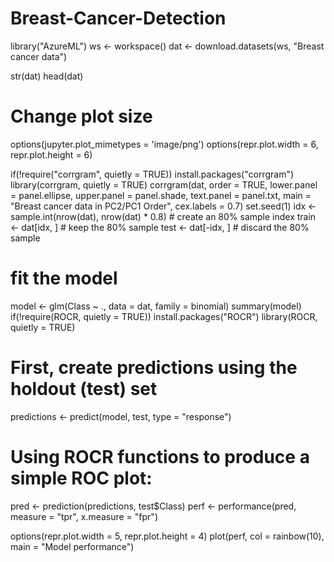 # Breast-Cancer-Detection

library("AzureML")
ws <- workspace()
dat <- download.datasets(ws, "Breast cancer data")

str(dat)
head(dat)
# Change plot size
options(jupyter.plot_mimetypes = 'image/png') 
options(repr.plot.width = 6, repr.plot.height = 6)

if(!require("corrgram", quietly = TRUE)) install.packages("corrgram")
library(corrgram, quietly = TRUE)
corrgram(dat, order = TRUE, 
         lower.panel = panel.ellipse,
         upper.panel = panel.shade, 
         text.panel = panel.txt,
         main = "Breast cancer data in PC2/PC1 Order",
         cex.labels = 0.7)
set.seed(1)
idx <- sample.int(nrow(dat), nrow(dat) * 0.8) # create an 80% sample index
train <- dat[idx, ]  # keep the 80% sample
test  <- dat[-idx, ] # discard the 80% sample

# fit the model
model <- glm(Class ~ ., data = dat, family = binomial)
summary(model)
if(!require(ROCR, quietly = TRUE)) install.packages("ROCR")
library(ROCR, quietly = TRUE)

# First, create predictions using the holdout (test) set
predictions <- predict(model, test, type = "response")

# Using ROCR functions to produce a simple ROC plot:
pred <- prediction(predictions, test$Class)
perf <- performance(pred, measure = "tpr", x.measure = "fpr") 
    
options(repr.plot.width = 5, repr.plot.height = 4)
plot(perf, col = rainbow(10), main = "Model performance")
